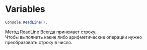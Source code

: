 # Variables

 ```C#
Console.ReadLine();
```
Метод ReadLine Всегда принемает строку.  
Чтобы выполнить какие либо арифметические операции нужно преобразовать строку в число.
